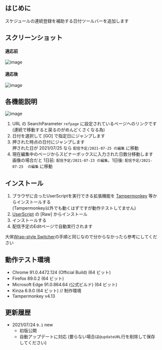## はじめに
スケジュールの連続登録を補助する日付ツールバーを追加します

## スクリーンショット
#### 適応前
![image](https://user-images.githubusercontent.com/84770944/126856309-c3e62bdf-c179-45be-bb04-e6683a01314d.png)
#### 適応後
![image](https://user-images.githubusercontent.com/84770944/126856314-276063a1-f123-4f85-9b1c-1a16fbebc8d3.png)

## 各機能説明
![image](https://user-images.githubusercontent.com/84770944/126856501-fd710de1-91f7-43a4-bfac-bc85f2431f68.png)
1. URL の SearchParameter `refpage` に設定されているページヘのリンクです (連続で移動すると戻るのがめんどくさくなる為)  
2. 日付を選択して [GO] で指定日にジャンプします  
3. 押された時点の日付にジャンプします  
押された日が 2021/07/25 なら `配信予定/2021-07-25 の編集` に移動  
4. 現在編集中のページからスピナーボックスに入力された日数分移動します  
画像の場合だと 1日前: `配信予定/2021-07-23 の編集`、1日後: `配信予定/2021-07-25  の編集` に移動  

## インストール
1. ブラウザに合ったUserScriptを実行できる拡張機能を [Tampermonkey](https://www.tampermonkey.net/) 等からインストールする  
(Tampermonkey以外でも動くはずですが動作テストしてません)
2. [UserScript](https://github.com/AnonUsr-Dev/UserScripts/blob/main/NijiWiki/Date_ToolBar/dtb.user.js#raw-url) の [Raw] からインストール  
3. インストールする  
4. 配信予定のEditページで自動実行されます  

大体[Wrap-style Switcher](https://github.com/AnonUsr-Dev/UserScripts/blob/main/NijiWiki/Wrap-style_Switcher/README.md#%E4%BD%BF%E3%81%84%E6%96%B9)の手順と同じなので分からなかったら参考にしてください

## 動作テスト環境
- Chrome 91.0.4472.124 (Official Build) (64 ビット)  
- Firefox 89.0.2 (64 ビット)  
- Microsoft Edge 91.0.864.64 (公式ビルド) (64 ビット)  
- Kinza 6.9.0 (64 ビット) // 制作環境  
- Tampermonkey v4.13  

## 更新履歴
- 2021/07/24 `0.1` new
  - 初版公開  
  - 自動アップデートに対応 (要らない場合は`@updateURL`行を削除して保存してください)  
